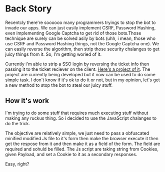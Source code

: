 # Back Story
Recentcly there're soooooo many programmers tryings to stop the bot 
to invade our apps. We can just easily implement CSRF, Password 
Hashing, even implementing Google Captcha to get rid of those 
bots.Those technique are surely can be solved asily by bots (uhh, i 
mean, those who use CSRF and Password Hashing things, not the 
Google Captcha one). We can easily reverse the algorithm, then 
strip those security chalanges to get juicy things from it. So, I'm 
getting woried of it.

Currently i'm able to strip a SSO login by reversing the ticket 
info then passing it to the ticket reciever on the client. 
[Here's a project of it](https://github.com/chez14/cas-min-min-php). 
The project are currently being developed but it now can be used to 
do some simple task. I don't know if it's ok to do it or not, but 
in my opinion, let's get a new method to stop the bot to steal our 
juicy stuff.

## How it's work
I'm trying to do some stuff that requires much executing stuff without making any ruckus thing. So i decided to use the JavaScript chalanges to do the trick.

The objective are relatively simple, we just need to pass a 
obfuscated minified modified Js file to it's form then make the 
browser execute it then get the respose from it and then make it as 
a field of the form. The field are required and sohuld be filled.
The Js script are taking string from Cookies, given Payload, and set 
a Cookie to it as a secondary responses.

Easy, right?